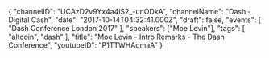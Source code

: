 {
    "channelID": "UCAzD2v9Yx4a4iS2_-unODkA",
    "channelName": "Dash - Digital Cash",
    "date": "2017-10-14T04:32:41.000Z",
    "draft": false,
    "events": [
        "Dash Conference London 2017"
    ],
    "speakers": ["Moe Levin"],
    "tags": [
        "altcoin",
        "dash"
    ],
    "title": "Moe Levin - Intro Remarks - The Dash Conference",
    "youtubeID": "P1TTWHAqmaA"
}
